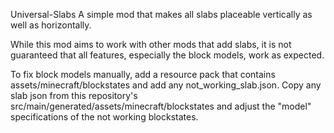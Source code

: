 Universal-Slabs
A simple mod that makes all slabs placeable vertically as well as horizontally.

While this mod aims to work with other mods that add slabs, it is not guaranteed that all features, especially the block models, work as expected.

To fix block models manually, add a resource pack that contains assets/minecraft/blockstates and add any not_working_slab.json. Copy any slab json from this repository's src/main/generated/assets/minecraft/blockstates and adjust the "model" specifications of the not working blockstates.
